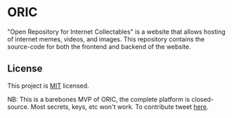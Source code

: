 # ORIC

"Open Repository for Internet Collectables" is a website that allows hosting of internet memes, videos, and images. This repository contains the source-code for both the frontend and backend of the website.

## License

This project is [MIT](https://choosealicense.com/licenses/mit/) licensed.

NB: This is a barebones MVP of ORIC, the complete platform is closed-source. Most secrets, keys, etc won't work. To contribute tweet [here](https://twitter.com/redicrafty).
